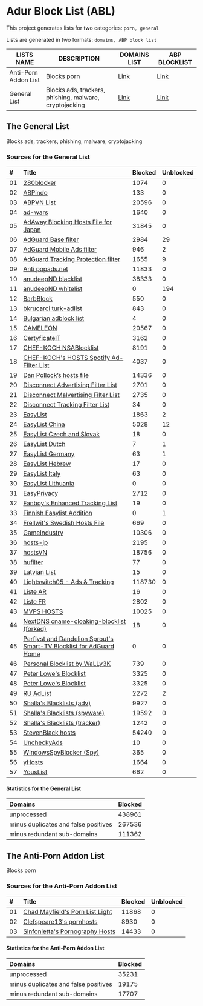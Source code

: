 
# Adur Block List (ABL)
This project generates lists for two categories: `porn, general`

Lists are generated in two formats: `domains, ABP block list`

|        LISTS NAME        |                      DESCRIPTION                       |                                  DOMAINS LIST                                  |                                  ABP BLOCKLIST                                   |
| ------------------------ | ------------------------------------------------------ | ------------------------------------------------------------------------------ | -------------------------------------------------------------------------------- |
|   Anti-Porn Addon List   |                      Blocks porn                       |  [Link](https://github.com/arapurayil/ABL/raw/master/lists/porn/domains.txt)   |  [Link](https://github.com/arapurayil/ABL/raw/master/lists/porn/blocklist.txt)   |
|       General List       | Blocks ads, trackers, phishing, malware, cryptojacking | [Link](https://github.com/arapurayil/ABL/raw/master/lists/general/domains.txt) | [Link](https://github.com/arapurayil/ABL/raw/master/lists/general/blocklist.txt) |

## The General List

Blocks ads, trackers, phishing, malware, cryptojacking

### Sources for the General List

| #    | Title                                                                                                                                          | Blocked  | Unblocked |
| :--- | :--------------------------------------------------------------------------------------------------------------------------------------------- | :------- | :-------- |
| 01   | [280blocker](https://280blocker.net/files/280blocker_domain.txt)                                                                               | 1074     | 0         |
| 02   | [ABPindo](https://raw.githubusercontent.com/ABPindo/indonesianadblockrules/master/subscriptions/abpindo.txt)                                   | 133      | 0         |
| 03   | [ABPVN List](https://abpvn.com/android/abpvn.txt)                                                                                              | 20596    | 0         |
| 04   | [ad-wars](https://raw.githubusercontent.com/jdlingyu/ad-wars/master/hosts)                                                                     | 1640     | 0         |
| 05   | [AdAway Blocking Hosts File for Japan](https://raw.githubusercontent.com/logroid/adaway-hosts/master/hosts_no_white.txt)                       | 31845    | 0         |
| 06   | [AdGuard Base filter](https://filters.adtidy.org/extension/chromium/filters/2.txt)                                                             | 2984     | 29        |
| 07   | [AdGuard Mobile Ads filter](https://filters.adtidy.org/extension/chromium/filters/11.txt)                                                      | 946      | 2         |
| 08   | [AdGuard Tracking Protection filter](https://filters.adtidy.org/extension/chromium/filters/3.txt)                                              | 1655     | 9         |
| 09   | [Anti popads.net](https://raw.githubusercontent.com/Yhonay/antipopads/master/popads.txt)                                                       | 11833    | 0         |
| 10   | [anudeepND blacklist](https://raw.githubusercontent.com/anudeepND/blacklist/master/adservers.txt)                                              | 38333    | 0         |
| 11   | [anudeepND whitelist](https://raw.githubusercontent.com/anudeepND/whitelist/master/domains/whitelist.txt)                                      | 0        | 194       |
| 12   | [BarbBlock](https://ssl.bblck.me/blacklists/hosts-file.txt)                                                                                    | 550      | 0         |
| 13   | [bkrucarci turk-adlist](https://raw.githubusercontent.com/bkrucarci/turk-adlist/master/hosts)                                                  | 843      | 0         |
| 14   | [Bulgarian adblock list](https://stanev.org/abp/adblock_bg.txt)                                                                                | 4        | 0         |
| 15   | [CAMELEON](http://sysctl.org/cameleon/hosts)                                                                                                   | 20567    | 0         |
| 16   | [CertyficateIT](https://raw.githubusercontent.com/MajkiIT/polish-ads-filter/master/polish-pihole-filters/hostfile.txt)                         | 3162     | 0         |
| 17   | [CHEF-KOCH NSABlocklist](https://github.com/CHEF-KOCH/NSABlocklist/raw/master/HOSTS/HOSTS)                                                     | 8191     | 0         |
| 18   | [CHEF-KOCH's HOSTS Spotify Ad-Filter List](https://raw.githubusercontent.com/CHEF-KOCH/Spotify-Ad-free/master/filters/Spotify-HOSTS.txt)       | 4037     | 0         |
| 19   | [Dan Pollock’s hosts file](https://someonewhocares.org/hosts/hosts)                                                                            | 14336    | 0         |
| 20   | [Disconnect Advertising Filter List](https://s3.amazonaws.com/lists.disconnect.me/simple_ad.txt)                                               | 2701     | 0         |
| 21   | [Disconnect Malvertising Filter List](https://s3.amazonaws.com/lists.disconnect.me/simple_malvertising.txt)                                    | 2735     | 0         |
| 22   | [Disconnect Tracking Filter List](https://s3.amazonaws.com/lists.disconnect.me/simple_tracking.txt)                                            | 34       | 0         |
| 23   | [EasyList](https://easylist.to/easylist/easylist.txt)                                                                                          | 1863     | 2         |
| 24   | [EasyList China](https://easylist-downloads.adblockplus.org/easylistchina.txt)                                                                 | 5028     | 12        |
| 25   | [EasyList Czech and Slovak](https://raw.githubusercontent.com/tomasko126/easylistczechandslovak/master/filters.txt)                            | 18       | 0         |
| 26   | [EasyList Dutch](https://easylist-downloads.adblockplus.org/easylistdutch.txt)                                                                 | 7        | 1         |
| 27   | [EasyList Germany](https://easylist.to/easylistgermany/easylistgermany.txt)                                                                    | 63       | 1         |
| 28   | [EasyList Hebrew](https://raw.githubusercontent.com/easylist/EasyListHebrew/master/EasyListHebrew.txt)                                         | 17       | 0         |
| 29   | [EasyList Italy](https://easylist-downloads.adblockplus.org/easylistitaly.txt)                                                                 | 63       | 0         |
| 30   | [EasyList Lithuania](https://raw.githubusercontent.com/EasyList-Lithuania/easylist_lithuania/master/easylistlithuania.txt)                     | 0        | 0         |
| 31   | [EasyPrivacy](https://easylist.to/easylist/easyprivacy.txt)                                                                                    | 2712     | 0         |
| 32   | [Fanboy's Enhanced Tracking List](https://fanboy.co.nz/enhancedstats.txt)                                                                      | 19       | 0         |
| 33   | [Finnish Easylist Addition](https://raw.githubusercontent.com/finnish-easylist-addition/finnish-easylist-addition/master/Finland_adb.txt)      | 0        | 1         |
| 34   | [Frellwit's Swedish Hosts File](https://raw.githubusercontent.com/lassekongo83/Frellwits-filter-lists/master/Frellwits-Swedish-Hosts-File.txt) | 669      | 0         |
| 35   | [GameIndustry](https://www.gameindustry.eu/files/hosts.txt)                                                                                    | 10306    | 0         |
| 36   | [hosts-jp](https://raw.githubusercontent.com/tiuxo/hosts/master/ads)                                                                           | 2195     | 0         |
| 37   | [hostsVN](https://raw.githubusercontent.com/bigdargon/hostsVN/master/hosts)                                                                    | 18756    | 0         |
| 38   | [hufilter](https://raw.githubusercontent.com/hufilter/hufilter/master/hufilter.txt)                                                            | 77       | 0         |
| 39   | [Latvian List](https://notabug.org/latvian-list/adblock-latvian/raw/master/lists/latvian-list.txt)                                             | 15       | 0         |
| 40   | [Lightswitch05 - Ads & Tracking](https://raw.githubusercontent.com/lightswitch05/hosts/master/ads-and-tracking-extended.txt)                   | 118730   | 0         |
| 41   | [Liste AR](https://easylist-downloads.adblockplus.org/Liste_AR.txt)                                                                            | 16       | 0         |
| 42   | [Liste FR](https://easylist-downloads.adblockplus.org/liste_fr.txt)                                                                            | 2802     | 0         |
| 43   | [MVPS HOSTS](http://winhelp2002.mvps.org/hosts.txt)                                                                                            | 10025    | 0         |
| 44   | [NextDNS cname-cloaking-blocklist (forked)](https://github.com/arapurayil/cname-cloaking-blocklist/raw/master/domains)                         | 18       | 0         |
| 45   | [Perflyst and Dandelion Sprout's Smart-TV Blocklist for AdGuard Home](https://github.com/Perflyst/PiHoleBlocklist/blob/master/SmartTV-AGH.txt) | 0        | 0         |
| 46   | [Personal Blocklist by WaLLy3K](https://v.firebog.net/hosts/static/w3kbl.txt)                                                                  | 739      | 0         |
| 47   | [Peter Lowe's Blocklist](https://pgl.yoyo.org/adservers/serverlist.php?hostformat=adblockplus&showintro=1&mimetype=plaintext)                  | 3325     | 0         |
| 48   | [Peter Lowe's Blocklist](https://pgl.yoyo.org/adservers/serverlist.php?hostformat=adblockplus&showintro=1&mimetype=plaintext)                  | 3325     | 0         |
| 49   | [RU AdList](https://easylist-downloads.adblockplus.org/advblock.txt)                                                                           | 2272     | 2         |
| 50   | [Shalla's Blacklists (adv)](https://raw.githubusercontent.com/cbuijs/shallalist/master/adv/domains)                                            | 9927     | 0         |
| 51   | [Shalla's Blacklists (spyware)](https://raw.githubusercontent.com/cbuijs/shallalist/master/spyware/domains)                                    | 19592    | 0         |
| 52   | [Shalla's Blacklists (tracker)](https://raw.githubusercontent.com/cbuijs/shallalist/master/tracker/domains)                                    | 1242     | 0         |
| 53   | [StevenBlack hosts](https://raw.githubusercontent.com/StevenBlack/hosts/master/hosts)                                                          | 54240    | 0         |
| 54   | [UncheckyAds](https://raw.githubusercontent.com/FadeMind/hosts.extras/master/UncheckyAds/hosts)                                                | 10       | 0         |
| 55   | [WindowsSpyBlocker (Spy)](https://raw.githubusercontent.com/crazy-max/WindowsSpyBlocker/master/data/hosts/spy.txt)                             | 365      | 0         |
| 56   | [yHosts](https://raw.githubusercontent.com/vokins/yhosts/master/yhosts.txt)                                                                    | 1664     | 0         |
| 57   | [YousList](https://raw.githubusercontent.com/yous/YousList/master/hosts.txt)                                                                   | 662      | 0         |

#### Statistics for the General List

| Domains                                  | Blocked  |
| :--------------------------------------- | :------- |
| unprocessed                              | 438961   |
| minus duplicates and false positives     | 267536   |
| minus redundant sub-domains              | 111362   |

## The Anti-Porn Addon List

Blocks porn

### Sources for the Anti-Porn Addon List

| #    | Title                                                                                                                                            | Blocked | Unblocked |
| :--- | :----------------------------------------------------------------------------------------------------------------------------------------------- | :------ | :-------- |
| 01   | [Chad Mayfield's Porn List Light](https://raw.githubusercontent.com/chadmayfield/my-pihole-blocklists/master/lists/pi_blocklist_porn_top1m.list) | 11868   | 0         |
| 02   | [Clefspeare13's pornhosts](https://raw.githubusercontent.com/Clefspeare13/pornhosts/master/0.0.0.0/hosts)                                        | 8930    | 0         |
| 03   | [Sinfonietta's Pornography Hosts](https://raw.githubusercontent.com/Sinfonietta/hostfiles/master/pornography-hosts)                              | 14433   | 0         |

#### Statistics for the Anti-Porn Addon List

| Domains                                  | Blocked |
| :--------------------------------------- | :------ |
| unprocessed                              | 35231   |
| minus duplicates and false positives     | 19175   |
| minus redundant sub-domains              | 17707   |
